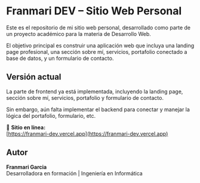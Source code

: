 # Franmari DEV – Sitio Web Personal

Este es el repositorio de mi sitio web personal, desarrollado como parte de un proyecto académico para la materia de Desarrollo Web.

El objetivo principal es construir una aplicación web que incluya una landing page profesional, una sección sobre mí, servicios, portafolio conectado a base de datos, y un formulario de contacto.

## Versión actual

La parte de frontend ya está implementada, incluyendo la landing page, sección sobre mí, servicios, portafolio y formulario de contacto.

Sin embargo, aún falta implementar el backend para conectar y manejar la lógica del portafolio, formulario, etc.

🔗 **Sitio en línea:**  
[https://franmari-dev.vercel.app](https://franmari-dev.vercel.app)

## Autor

**Franmari Garcia**  
Desarrolladora en formación | Ingeniería en Informática
